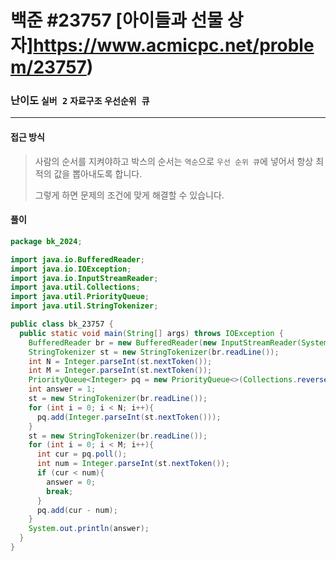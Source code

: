 # 백준 #23757 [아이들과 선물 상자]https://www.acmicpc.net/problem/23757)

### 난이도 `실버 2` `자료구조`  `우선순위 큐`

---

#### 접근 방식

> 사람의 순서를 지켜야하고 박스의 순서는 `역순`으로 `우선 순위 큐`에 넣어서 항상 최적의 값을 뽑아내도록 합니다.
>
> 그렇게 하면 문제의 조건에 맞게 해결할 수 있습니다.

#### 풀이

```java
package bk_2024;

import java.io.BufferedReader;
import java.io.IOException;
import java.io.InputStreamReader;
import java.util.Collections;
import java.util.PriorityQueue;
import java.util.StringTokenizer;

public class bk_23757 {
  public static void main(String[] args) throws IOException {
    BufferedReader br = new BufferedReader(new InputStreamReader(System.in));
    StringTokenizer st = new StringTokenizer(br.readLine());
    int N = Integer.parseInt(st.nextToken());
    int M = Integer.parseInt(st.nextToken());
    PriorityQueue<Integer> pq = new PriorityQueue<>(Collections.reverseOrder());
    int answer = 1;
    st = new StringTokenizer(br.readLine());
    for (int i = 0; i < N; i++){
      pq.add(Integer.parseInt(st.nextToken()));
    }
    st = new StringTokenizer(br.readLine());
    for (int i = 0; i < M; i++){
      int cur = pq.poll();
      int num = Integer.parseInt(st.nextToken());
      if (cur < num){
        answer = 0;
        break;
      }
      pq.add(cur - num);
    }
    System.out.println(answer);
  }
}
```

